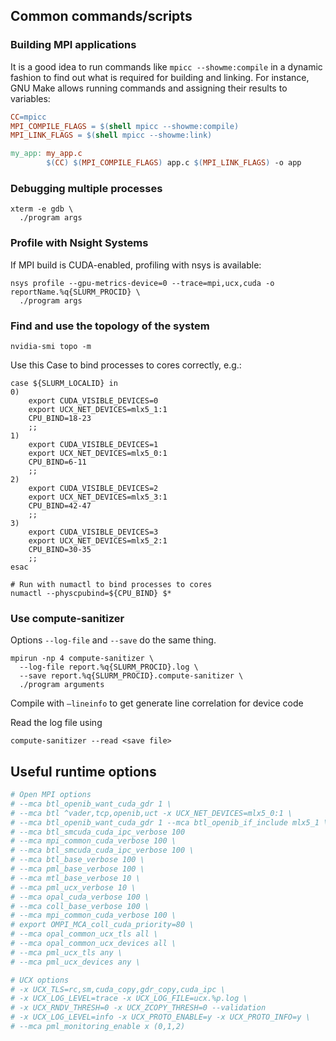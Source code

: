 ## Common commands/scripts

### Building MPI applications 

It is a good idea to run commands like `mpicc --showme:compile` in a dynamic fashion to find out what is required for building and linking. For instance, GNU Make allows running commands and assigning their results to variables:

```Makefile
CC=mpicc
MPI_COMPILE_FLAGS = $(shell mpicc --showme:compile)
MPI_LINK_FLAGS = $(shell mpicc --showme:link)

my_app: my_app.c
        $(CC) $(MPI_COMPILE_FLAGS) app.c $(MPI_LINK_FLAGS) -o app
```

### Debugging multiple processes

```
xterm -e gdb \
  ./program args
```

### Profile with Nsight Systems

If MPI build is CUDA-enabled, profiling with nsys is available:

```
nsys profile --gpu-metrics-device=0 --trace=mpi,ucx,cuda -o reportName.%q{SLURM_PROCID} \
  ./program args
```

### Find and use the topology of the system

```
nvidia-smi topo -m
```

Use this Case to bind processes to cores correctly, e.g.:
```
case ${SLURM_LOCALID} in
0)
    export CUDA_VISIBLE_DEVICES=0
    export UCX_NET_DEVICES=mlx5_1:1
    CPU_BIND=18-23
    ;;
1)
    export CUDA_VISIBLE_DEVICES=1
    export UCX_NET_DEVICES=mlx5_0:1
    CPU_BIND=6-11
    ;;
2)
    export CUDA_VISIBLE_DEVICES=2
    export UCX_NET_DEVICES=mlx5_3:1
    CPU_BIND=42-47
    ;;
3)
    export CUDA_VISIBLE_DEVICES=3
    export UCX_NET_DEVICES=mlx5_2:1
    CPU_BIND=30-35
    ;;
esac

# Run with numactl to bind processes to cores
numactl --physcpubind=${CPU_BIND} $*
```

### Use compute-sanitizer

Options `--log-file` and `--save` do the same thing.

```
mpirun -np 4 compute-sanitizer \
  --log-file report.%q{SLURM_PROCID}.log \
  --save report.%q{SLURM_PROCID}.compute-sanitizer \
  ./program arguments
```

Compile with `–lineinfo` to get generate line correlation for device code

Read the log file using
```
compute-sanitizer --read <save file>
```

## Useful runtime options

```bash
# Open MPI options
# --mca btl_openib_want_cuda_gdr 1 \
# --mca btl ^vader,tcp,openib,uct -x UCX_NET_DEVICES=mlx5_0:1 \
# --mca btl_openib_want_cuda_gdr 1 --mca btl_openib_if_include mlx5_1 \
# --mca btl_smcuda_cuda_ipc_verbose 100
# --mca mpi_common_cuda_verbose 100 \
# --mca btl_smcuda_cuda_ipc_verbose 100 \
# --mca btl_base_verbose 100 \
# --mca pml_base_verbose 100 \
# --mca mtl_base_verbose 10 \
# --mca pml_ucx_verbose 10 \
# --mca opal_cuda_verbose 100 \
# --mca coll_base_verbose 100 \
# --mca mpi_common_cuda_verbose 100 \
# export OMPI_MCA_coll_cuda_priority=80 \
# --mca opal_common_ucx_tls all \
# --mca opal_common_ucx_devices all \
# --mca pml_ucx_tls any \
# --mca pml_ucx_devices any \

# UCX options
# -x UCX_TLS=rc,sm,cuda_copy,gdr_copy,cuda_ipc \
# -x UCX_LOG_LEVEL=trace -x UCX_LOG_FILE=ucx.%p.log \
# -x UCX_RNDV_THRESH=0 -x UCX_ZCOPY_THRESH=0 --validation
# -x UCX_LOG_LEVEL=info -x UCX_PROTO_ENABLE=y -x UCX_PROTO_INFO=y \
# --mca pml_monitoring_enable x (0,1,2)
```
